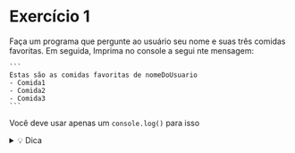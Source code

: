 # Exercício 1
Faça um programa que pergunte ao usuário seu nome e suas três comidas favoritas. Em seguida, Imprima no console a segui
nte mensagem:
    
    ```
    Estas são as comidas favoritas de nomeDoUsuario
    - Comida1
    - Comida2
    - Comida3
    ```
    
Você deve usar apenas um `console.log()` para isso

  <details> 
  <summary> 💡 Dica</summary>
  
    ⭐ Você pode juntar texto com variáveis de duas formas:
    - Concatenando as strings (com o sinal de +)
    - Utilizando template strings (e envolvendo a sua string com o sinal de CRASE ao invés de aspas ⇒ ````)
    
    Adicionar um  `\n` na string coloca uma **quebra de linha** no texto.
  
  </details>
    